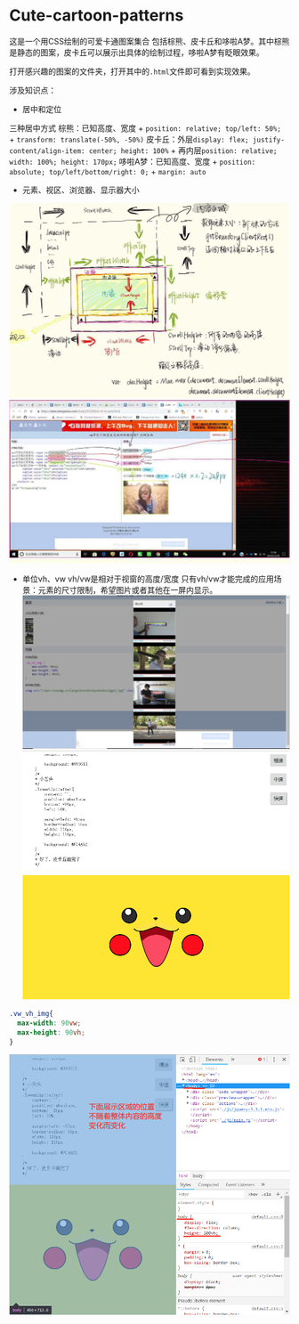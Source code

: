 # Cute-cartoon-patterns

这是一个用CSS绘制的可爱卡通图案集合
包括棕熊、皮卡丘和哆啦A梦。其中棕熊是静态的图案，皮卡丘可以展示出具体的绘制过程，哆啦A梦有眨眼效果。

打开感兴趣的图案的文件夹，打开其中的`.html`文件即可看到实现效果。

涉及知识点：

- 居中和定位

三种居中方式
棕熊：已知高度、宽度 + `position: relative; top/left: 50%; ` + `transform: translate(-50%, -50%)`
皮卡丘：外层`display: flex; justify-content/align-item: center; height: 100%` + 再内层`position: relative; width: 100%; height: 170px;`
哆啦A梦：已知高度、宽度 + `position: absolute; top/left/bottom/right: 0;` + `margin: auto`

- 元素、视区、浏览器、显示器大小

![](https://github.com/yangyunhan/Cute-cartoon-patterns/blob/master/size.jpg)
![](https://github.com/yangyunhan/Cute-cartoon-patterns/blob/master/size2.jpg)

- 单位vh、vw
vh/vw是相对于视窗的高度/宽度
只有vh/vw才能完成的应用场景：元素的尺寸限制，希望图片或者其他在一屏内显示。
![](https://github.com/yangyunhan/Cute-cartoon-patterns/blob/master/%E4%B8%80%E5%B1%8F%E5%9B%BE%E7%89%87.png)
![](https://github.com/yangyunhan/Cute-cartoon-patterns/blob/master/%E4%B8%80%E5%B1%8F%E5%86%85%E5%9B%BE%E7%89%872.png)

```css
.vw_vh_img{
  max-width: 90vw;
  max-height: 90vh;
}
```
![](https://github.com/yangyunhan/Cute-cartoon-patterns/blob/master/%E4%B8%80%E5%B1%8F%E5%B1%95%E7%A4%BA%E8%AF%B4%E6%98%8E.png)
